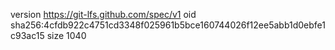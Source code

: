 version https://git-lfs.github.com/spec/v1
oid sha256:4cfdb922c4751cd3348f025961b5bce160744026f12ee5abb1d0ebfe1c93ac15
size 1040

